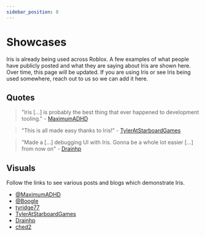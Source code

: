 ```yaml
---
sidebar_position: 8
---
```


# Showcases

Iris is already being used across Roblox. A few examples of what people have publicly posted and what they are saying about Iris are shown here. Over time, this page will be updated. If you are using Iris or see Iris being used somewhere, reach out to us so we can add it here.

## Quotes

> "Iris [...] is probably the best thing that ever happened to development tooling." - [MaximumADHD](https://x.com/MaximumADHD/status/1763048015936225326)

> "This is all made easy thanks to Iris!" - [TylerAtStarboardGames](https://medium.com/@tyleratstarboardgames/using-iris-to-clean-up-my-plugin-workflow-e66a2886498f)

> "Made a [...] debugging UI with Iris. Gonna be a whole lot easier [...] from now on" - [Drainhp](https://x.com/drainhitpoints/status/1878577315359400253)

## Visuals
Follow the links to see various posts and blogs which demonstrate Iris.

- [@MaximumADHD](https://x.com/MaximumADHD/status/1763048015936225326)
- [@Boogle](https://x.com/LeBoogle/status/1772384187426709879)
- [tyridge77](https://devforum.roblox.com/t/pathfinding-in-large-rpg-games-discussion-about-the-best-pathfinding-methods-for-roblox/3084075/29)
- [TylerAtStarboardGames](https://medium.com/@tyleratstarboardgames/using-iris-to-clean-up-my-plugin-workflow-e66a2886498f)
- [Drainhp](https://x.com/matelgaard/status/1878577315359400253)
- [ched2](https://youtu.be/kf8mjHVSkoI)
